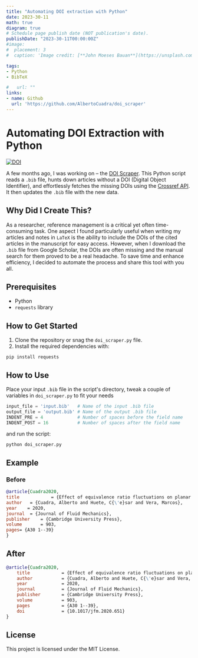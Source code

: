 ```yaml
---
title: "Automating DOI extraction with Python"
date: 2023-30-11
math: true
diagram: true
# Schedule page publish date (NOT publication's date).
publishDate: "2023-30-11T00:00:00Z"
#image:
#  placement: 3
#  caption: 'Image credit: [**John Moeses Bauan**](https://unsplash.com/photos/OGZtQF8iC0g)'

tags:
- Python
- BibTeX

#   url: ""
links:
- name: Github
  url: 'https://github.com/AlbertoCuadra/doi_scraper'
---
```


# Automating DOI Extraction with Python

[![DOI](https://zenodo.org/badge/640054736.svg)](https://zenodo.org/badge/latestdoi/640054736)

A few months ago, I was working on – the [DOI Scraper](https://github.com/AlbertoCuadra/doi_scraper). This Python script reads a `.bib` file, hunts down articles without a DOI (Digital Object Identifier), and effortlessly fetches the missing DOIs using the [Crossref API](https://www.crossref.org/documentation/retrieve-metadata/rest-api/). It then updates the `.bib` file with the new data.

## Why Did I Create This?

As a researcher, reference management is a critical yet often time-consuming task. One aspect I found particularly useful when writing my articles and notes in `LaTeX` is the ability to include the DOIs of the cited articles in the manuscript for easy access. However, when I download the `.bib` file from Google Scholar, the DOIs are often missing and the manual search for them proved to be a real headache. To save time and enhance efficiency, I decided to automate the process and share this tool with you all.

## Prerequisites

- Python
- `requests` library

## How to Get Started

1. Clone the repository or snag the `doi_scraper.py` file.
2. Install the required dependencies with:

```shell
pip install requests
```

## How to Use
Place your input `.bib` file in the script's directory, tweak a couple of variables in `doi_scraper.py` to fit your needs

```python
input_file = 'input.bib'   # Name of the input .bib file
output_file = 'output.bib' # Name of the output .bib file
INDENT_PRE = 4             # Number of spaces before the field name
INDENT_POST = 16           # Number of spaces after the field name
```

and run the script:

```shell
python doi_scraper.py
```

## Example

### Before
```bibtex
@article{Cuadra2020,
title            = {Effect of equivalence ratio fluctuations on planar detonation discontinuities},
author   = {Cuadra, Alberto and Huete, C{\'e}sar and Vera, Marcos},
year    = 2020,
journal  = {Journal of Fluid Mechanics},
publisher    = {Cambridge University Press},
volume       = 903,
pages= {A30 1--39}
}
```

## After

```bibtex
@article{Cuadra2020,
    title            = {Effect of equivalence ratio fluctuations on planar detonation discontinuities},
    author           = {Cuadra, Alberto and Huete, C{\'e}sar and Vera, Marcos},
    year             = 2020,
    journal          = {Journal of Fluid Mechanics},
    publisher        = {Cambridge University Press},
    volume           = 903,
    pages            = {A30 1--39},
    doi              = {10.1017/jfm.2020.651}
}
```

## License
This project is licensed under the MIT License.

